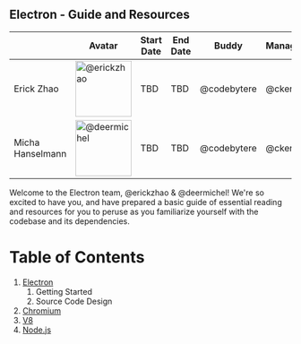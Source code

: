 ## Electron - Guide and Resources

|                  | Avatar                       | Start Date | End Date    | Buddy        | Manager      |
|------------------|-----------------------------------|------------|-------------|--------------|--------------|
| Erick Zhao       | <img src="https://github.com/erickzhao.png" width=100 alt="@erickzhao"> | TBD | TBD | @codebytere | @ckerr |
| Micha Hanselmann | <img src="https://github.com/deermichel.png" width=100 alt="@deermichel"> | TBD | TBD | @codebytere | @ckerr |

Welcome to the Electron team, @erickzhao & @deermichel! We're so excited to have you, and have prepared a basic guide of essential reading and resources for you to peruse as you familiarize yourself with the codebase and its dependencies.

# Table of Contents
1. [Electron](electron.md)
   1. Getting Started
   2. Source Code Design
2. [Chromium](chromium.md)
3. [V8](v8.md)
4. [Node.js](nodejs.md)
